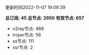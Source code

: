 更新时间2022-11-07 19:09:39

**总订阅: 45**
**总节点: 2650**
**有效节点: 657**
- v2ray节点: 488
- trojan节点: 56
- ss节点: 111
- ssr节点: 2
